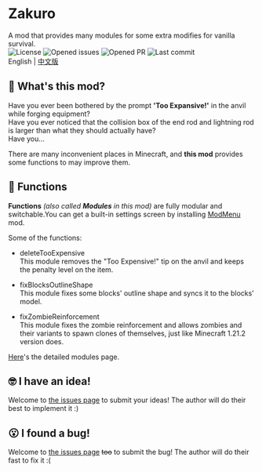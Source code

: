 # Zakuro
A mod that provides many modules for some extra modifies for vanilla survival.<br>
![License](https://img.shields.io/github/license/QiuShui1012/Zakuro.svg) ![Opened issues](https://img.shields.io/github/issues/QiuShui1012/Zakuro.svg) ![Opened PR](https://img.shields.io/github/issues-pr/QiuShui1012/Zakuro.svg) ![Last commit](https://img.shields.io/github/last-commit/QiuShui1012/Zakuro.svg)  
English | [中文版](readme/README_zh-CN.md)
## 📖 What's this mod?
Have you ever been bothered by the prompt **'Too Expansive!'** in the anvil while forging equipment?  
Have you ever noticed that the collision box of the end rod and lightning rod is larger than what they should actually have?  
Have you...

There are many inconvenient places in Minecraft, and **this mod** provides some functions to may improve them.
## 🔧 Functions
**Functions** _(also called **Modules** in this mod)_ are fully modular and switchable.You can get a built-in settings screen by installing [ModMenu](https://modrinth.com/mod/modmenu) mod.

Some of the functions:
- deleteTooExpensive   
  This module removes the "Too Expensive!" tip on the anvil and keeps the penalty level on the item.

- fixBlocksOutlineShape  
  This module fixes some blocks' outline shape and syncs it to the blocks' model.

- fixZombieReinforcement  
  This module fixes the zombie reinforcement and allows zombies and their variants to spawn clones of themselves, just like Minecraft 1.21.2 version does.

[Here](https://qiushui1012.github.io/Zakuro/)'s the detailed modules page.
## 🤓 I have an idea!
Welcome to [the issues page](https://github.com/QiuShui1012/Zakuro/issues) to submit your ideas! The author will do their best to implement it :)
## 😮 I found a bug!
Welcome to [the issues page](https://github.com/QiuShui1012/Zakuro/issues) ~~too~~ to submit the bug! The author will do their fast to fix it :(